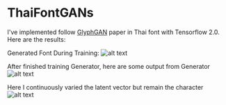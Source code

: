# ThaiFontGANs
I've implemented follow [GlyphGAN](https://arxiv.org/abs/1905.12502) paper in Thai font with Tensorflow 2.0.
Here are the results:

Generated Font During Training:
![alt text](https://github.com/thunchakorn/ThaiFontGANs/blob/master/image/training_progress_2.gif)

After finished training Generator, here are some output from Generator
![alt text](https://github.com/thunchakorn/ThaiFontGANs/blob/master/image/download.png)

Here I continuously varied the latent vector but remain the character
![alt text](https://github.com/thunchakorn/ThaiFontGANs/blob/master/image/varieschick_8_32.png)
